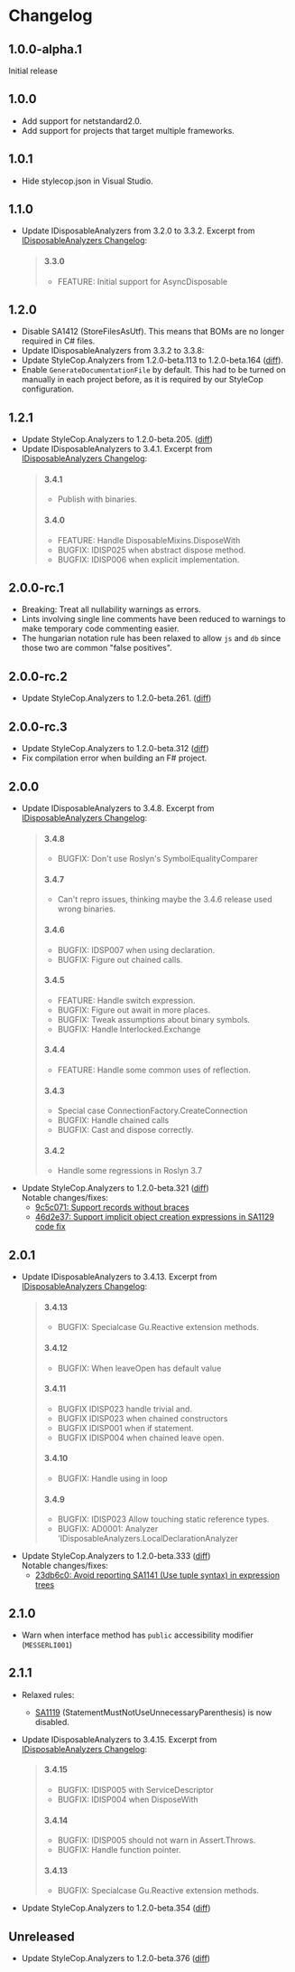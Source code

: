 # Changelog

## 1.0.0-alpha.1
Initial release

## 1.0.0
- Add support for netstandard2.0.
- Add support for projects that target multiple frameworks.

## 1.0.1
- Hide stylecop.json in Visual Studio.

## 1.1.0
- Update IDisposableAnalyzers from 3.2.0 to 3.3.2. Excerpt from [IDisposableAnalyzers Changelog]:
  > #### 3.3.0
  > - FEATURE: Initial support for AsyncDisposable

## 1.2.0
- Disable SA1412 (StoreFilesAsUtf). This means that BOMs are no longer required in C# files.
- Update IDisposableAnalyzers from 3.3.2 to 3.3.8:
- Update StyleCop.Analyzers from 1.2.0-beta.113 to 1.2.0-beta.164 ([diff](https://github.com/DotNetAnalyzers/StyleCopAnalyzers/compare/1.2.0-beta.113...1.2.0-beta.164)).
- Enable `GenerateDocumentationFile` by default. This had to be turned on manually in each project before,
  as it is required by our StyleCop configuration.

## 1.2.1
- Update StyleCop.Analyzers to 1.2.0-beta.205. ([diff](https://github.com/DotNetAnalyzers/StyleCopAnalyzers/compare/1.2.0-beta.164...1.2.0-beta.205))
- Update IDisposableAnalyzers to 3.4.1. Excerpt from [IDisposableAnalyzers Changelog]:
  > #### 3.4.1
  > * Publish with binaries.
  > #### 3.4.0
  > * FEATURE: Handle DisposableMixins.DisposeWith
  > * BUGFIX: IDISP025 when abstract dispose method.
  > * BUGFIX: IDISP006 when explicit implementation.

## 2.0.0-rc.1
* Breaking: Treat all nullability warnings as errors.
* Lints involving single line comments have been reduced to warnings to make temporary code commenting easier.
* The hungarian notation rule has been relaxed to allow `js` and `db` since those two are common "false positives".

## 2.0.0-rc.2
- Update StyleCop.Analyzers to 1.2.0-beta.261. ([diff](https://github.com/DotNetAnalyzers/StyleCopAnalyzers/compare/1.2.0-beta.205...1.2.0-beta.261))

## 2.0.0-rc.3
- Update StyleCop.Analyzers to 1.2.0-beta.312 ([diff](https://github.com/DotNetAnalyzers/StyleCopAnalyzers/compare/1.2.0-beta.261...1.2.0-beta.312))
- Fix compilation error when building an F# project.

## 2.0.0
* Update IDisposableAnalyzers to 3.4.8. Excerpt from [IDisposableAnalyzers Changelog]:
  > #### 3.4.8
  >  * BUGFIX: Don't use Roslyn's SymbolEqualityComparer
  > #### 3.4.7
  >  * Can't repro issues, thinking maybe the 3.4.6 release used wrong binaries.
  > #### 3.4.6
  > * BUGFIX: IDSP007 when using declaration.
  > * BUGFIX: Figure out chained calls.
  > #### 3.4.5
  > * FEATURE: Handle switch expression.
  > * BUGFIX: Figure out await in more places.
  > * BUGFIX: Tweak assumptions about binary symbols.
  > * BUGFIX: Handle Interlocked.Exchange
  > #### 3.4.4
  > * FEATURE: Handle some common uses of reflection.
  > #### 3.4.3
  > * Special case ConnectionFactory.CreateConnection
  > * BUGFIX: Handle chained calls
  > * BUGFIX: Cast and dispose correctly.
  > #### 3.4.2
  > * Handle some regressions in Roslyn 3.7
* Update StyleCop.Analyzers to 1.2.0-beta.321 ([diff](https://github.com/DotNetAnalyzers/StyleCopAnalyzers/compare/1.2.0-beta.312...1.2.0-beta.321)) \
  Notable changes/fixes:
  * [9c5c071: Support records without braces](https://github.com/DotNetAnalyzers/StyleCopAnalyzers/compare/1.2.0-beta.312...1.2.0-beta.321)
  * [46d2e37: Support implicit object creation expressions in SA1129 code fix](https://github.com/DotNetAnalyzers/StyleCopAnalyzers/commit/46d2e37fed1e471446f32c88c6bdaf2530239570)

## 2.0.1
* Update IDisposableAnalyzers to 3.4.13. Excerpt from [IDisposableAnalyzers Changelog]:
  > #### 3.4.13
  > * BUGFIX: Specialcase Gu.Reactive extension methods.
  > #### 3.4.12
  > * BUGFIX: When leaveOpen has default value
  > #### 3.4.11
  > * BUGFIX IDISP023 handle trivial and.
  > * BUGFIX IDISP023 when chained constructors
  > * BUGFIX IDISP001 when if statement.
  > * BUGFIX IDISP004 when chained leave open.
  > #### 3.4.10
  > * BUGFIX: Handle using in loop
  > #### 3.4.9
  > * BUGFIX: IDISP023 Allow touching static reference types.
  > * BUGFIX: AD0001: Analyzer 'IDisposableAnalyzers.LocalDeclarationAnalyzer
* Update StyleCop.Analyzers to 1.2.0-beta.333 ([diff](https://github.com/DotNetAnalyzers/StyleCopAnalyzers/compare/1.2.0-beta.321...1.2.0-beta.333)) \
  Notable changes/fixes:
  * [23db6c0: Avoid reporting SA1141 (Use tuple syntax) in expression trees](https://github.com/DotNetAnalyzers/StyleCopAnalyzers/commit/af356f9b36dc4849a678c0b8c918123fa567913b)

## 2.1.0
* Warn when interface method has `public` accessibility modifier (`MESSERLI001`)

## 2.1.1
* Relaxed rules:
  * [SA1119](https://github.com/DotNetAnalyzers/StyleCopAnalyzers/blob/master/documentation/SA1119.md) (StatementMustNotUseUnnecessaryParenthesis) is now disabled.

* Update IDisposableAnalyzers to 3.4.15. Excerpt from [IDisposableAnalyzers Changelog]:
  > #### 3.4.15
  > * BUGFIX: IDISP005 with ServiceDescriptor
  > * BUGFIX: IDISP004 when DisposeWith
  > #### 3.4.14
  > * BUGFIX: IDISP005 should not warn in Assert.Throws.
  > * BUGFIX: Handle function pointer.
  > #### 3.4.13
  > * BUGFIX: Specialcase Gu.Reactive extension methods.
* Update StyleCop.Analyzers to 1.2.0-beta.354 ([diff](https://github.com/DotNetAnalyzers/StyleCopAnalyzers/compare/1.2.0-beta.333...1.2.0-beta.354))

## Unreleased
* Update StyleCop.Analyzers to 1.2.0-beta.376 ([diff](https://github.com/DotNetAnalyzers/StyleCopAnalyzers/compare/1.2.0-beta.354...1.2.0-beta.376))


[IDisposableAnalyzers Changelog]: https://github.com/DotNetAnalyzers/IDisposableAnalyzers/blob/master/RELEASE_NOTES.md
